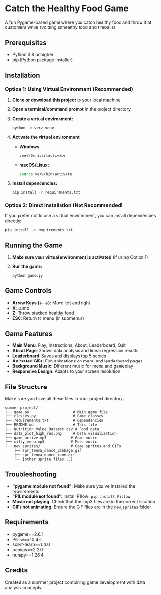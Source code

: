 # Catch the Healthy Food Game

A fun Pygame-based game where you catch healthy food and throw it at customers while avoiding unhealthy food and fireballs!

## Prerequisites

- Python 3.8 or higher
- pip (Python package installer)

## Installation

### Option 1: Using Virtual Environment (Recommended)

1. **Clone or download this project** to your local machine

2. **Open a terminal/command prompt** in the project directory

3. **Create a virtual environment:**
   ```bash
   python -m venv venv
   ```

4. **Activate the virtual environment:**
   - **Windows:**
     ```bash
     venv\Scripts\activate
     ```
   - **macOS/Linux:**
     ```bash
     source venv/bin/activate
     ```

5. **Install dependencies:**
   ```bash
   pip install -r requirements.txt
   ```

### Option 2: Direct Installation (Not Recommended)

If you prefer not to use a virtual environment, you can install dependencies directly:
```bash
pip install -r requirements.txt
```

## Running the Game

1. **Make sure your virtual environment is activated** (if using Option 1)

2. **Run the game:**
   ```bash
   python game.py
   ```

## Game Controls

- **Arrow Keys (← →)**: Move left and right
- **X**: Jump
- **Z**: Throw stacked healthy food
- **ESC**: Return to menu (in submenus)

## Game Features

- **Main Menu**: Play, Instructions, About, Leaderboard, Quit
- **About Page**: Shows data analysis and linear regression results
- **Leaderboard**: Saves and displays top 5 scores
- **Animated GIFs**: Fun animations on menu and leaderboard pages
- **Background Music**: Different music for menu and gameplay
- **Responsive Design**: Adapts to your screen resolution

## File Structure

Make sure you have all these files in your project directory:
```
summer project/
├── game.py                    # Main game file
├── classes.py                 # Game classes
├── requirements.txt           # Dependencies
├── README.md                  # This file
├── Nutrition_Value_Dataset.csv # Food data
├── data_plot_high_res.png     # Data visualization
├── game_active.mp3           # Game music
├── silly_menu.mp3            # Menu music
└── new_sprites/              # Game sprites and GIFs
    ├── spr_tenna_dance_cabbage.gif
    ├── spr_tenna_dance_cane.gif
    └── [other sprite files...]
```

## Troubleshooting

- **"pygame module not found"**: Make sure you've installed the requirements
- **"PIL module not found"**: Install Pillow: `pip install Pillow`
- **Music not playing**: Check that the .mp3 files are in the correct location
- **GIFs not animating**: Ensure the GIF files are in the `new_sprites` folder

## Requirements

- pygame==2.6.1
- Pillow==10.4.0
- scikit-learn==1.4.0
- pandas==2.2.0
- numpy==1.26.4

## Credits

Created as a summer project combining game development with data analysis concepts.
